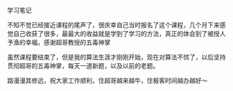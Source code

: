 学习笔记

不知不觉已经接近课程的尾声了，很庆幸自己当时报名了这个课程，几个月下来感觉自己收获了很多，最最大的收益就是学到了学习的方法，真正的体会到了被授人予渔的幸福，感谢超哥教授的五毒神掌

虽然课程要结束了，但是我的算法生涯才刚刚开始，现在对算法不怵了，以后坚持贯彻超哥的五毒神掌，每天一道新题，以及以前的老题。

路漫漫其修远，祝大家工作顺利，住超哥越来越牛，住极客时间越办越好～

